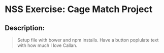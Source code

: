 # NSS Exercise: Cage Match Project
## Description:
>Setup file with bower and npm installs. Have a button poplulate text with how much I love Callan.